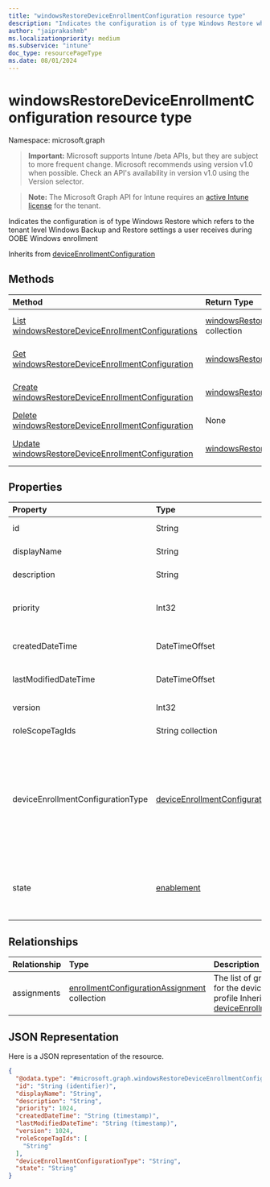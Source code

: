 ```yaml
---
title: "windowsRestoreDeviceEnrollmentConfiguration resource type"
description: "Indicates the configuration is of type Windows Restore which refers to the tenant level Windows Backup and Restore settings a user receives during OOBE Windows enrollment"
author: "jaiprakashmb"
ms.localizationpriority: medium
ms.subservice: "intune"
doc_type: resourcePageType
ms.date: 08/01/2024
---
```


# windowsRestoreDeviceEnrollmentConfiguration resource type

Namespace: microsoft.graph

> **Important:** Microsoft supports Intune /beta APIs, but they are subject to more frequent change. Microsoft recommends using version v1.0 when possible. Check an API's availability in version v1.0 using the Version selector.

> **Note:** The Microsoft Graph API for Intune requires an [active Intune license](https://go.microsoft.com/fwlink/?linkid=839381) for the tenant.

Indicates the configuration is of type Windows Restore which refers to the tenant level Windows Backup and Restore settings a user receives during OOBE Windows enrollment


Inherits from [deviceEnrollmentConfiguration](../resources/intune-shared-deviceenrollmentconfiguration.md)

## Methods
|Method|Return Type|Description|
|:---|:---|:---|
|[List windowsRestoreDeviceEnrollmentConfigurations](../api/intune-onboarding-windowsrestoredeviceenrollmentconfiguration-list.md)|[windowsRestoreDeviceEnrollmentConfiguration](../resources/intune-onboarding-windowsrestoredeviceenrollmentconfiguration.md) collection|List properties and relationships of the [windowsRestoreDeviceEnrollmentConfiguration](../resources/intune-onboarding-windowsrestoredeviceenrollmentconfiguration.md) objects.|
|[Get windowsRestoreDeviceEnrollmentConfiguration](../api/intune-onboarding-windowsrestoredeviceenrollmentconfiguration-get.md)|[windowsRestoreDeviceEnrollmentConfiguration](../resources/intune-onboarding-windowsrestoredeviceenrollmentconfiguration.md)|Read properties and relationships of the [windowsRestoreDeviceEnrollmentConfiguration](../resources/intune-onboarding-windowsrestoredeviceenrollmentconfiguration.md) object.|
|[Create windowsRestoreDeviceEnrollmentConfiguration](../api/intune-onboarding-windowsrestoredeviceenrollmentconfiguration-create.md)|[windowsRestoreDeviceEnrollmentConfiguration](../resources/intune-onboarding-windowsrestoredeviceenrollmentconfiguration.md)|Create a new [windowsRestoreDeviceEnrollmentConfiguration](../resources/intune-onboarding-windowsrestoredeviceenrollmentconfiguration.md) object.|
|[Delete windowsRestoreDeviceEnrollmentConfiguration](../api/intune-onboarding-windowsrestoredeviceenrollmentconfiguration-delete.md)|None|Deletes a [windowsRestoreDeviceEnrollmentConfiguration](../resources/intune-onboarding-windowsrestoredeviceenrollmentconfiguration.md).|
|[Update windowsRestoreDeviceEnrollmentConfiguration](../api/intune-onboarding-windowsrestoredeviceenrollmentconfiguration-update.md)|[windowsRestoreDeviceEnrollmentConfiguration](../resources/intune-onboarding-windowsrestoredeviceenrollmentconfiguration.md)|Update the properties of a [windowsRestoreDeviceEnrollmentConfiguration](../resources/intune-onboarding-windowsrestoredeviceenrollmentconfiguration.md) object.|

## Properties
|Property|Type|Description|
|:---|:---|:---|
|id|String|Unique Identifier for the account Inherited from [deviceEnrollmentConfiguration](../resources/intune-shared-deviceenrollmentconfiguration.md)|
|displayName|String|The display name of the device enrollment configuration Inherited from [deviceEnrollmentConfiguration](../resources/intune-shared-deviceenrollmentconfiguration.md)|
|description|String|The description of the device enrollment configuration Inherited from [deviceEnrollmentConfiguration](../resources/intune-shared-deviceenrollmentconfiguration.md)|
|priority|Int32|Priority is used when a user exists in multiple groups that are assigned enrollment configuration. Users are subject only to the configuration with the lowest priority value. Inherited from [deviceEnrollmentConfiguration](../resources/intune-shared-deviceenrollmentconfiguration.md)|
|createdDateTime|DateTimeOffset|Created date time in UTC of the device enrollment configuration Inherited from [deviceEnrollmentConfiguration](../resources/intune-shared-deviceenrollmentconfiguration.md)|
|lastModifiedDateTime|DateTimeOffset|Last modified date time in UTC of the device enrollment configuration Inherited from [deviceEnrollmentConfiguration](../resources/intune-shared-deviceenrollmentconfiguration.md)|
|version|Int32|The version of the device enrollment configuration Inherited from [deviceEnrollmentConfiguration](../resources/intune-shared-deviceenrollmentconfiguration.md)|
|roleScopeTagIds|String collection|Optional role scope tags for the enrollment restrictions. Inherited from [deviceEnrollmentConfiguration](../resources/intune-shared-deviceenrollmentconfiguration.md)|
|deviceEnrollmentConfigurationType|[deviceEnrollmentConfigurationType](../resources/intune-onboarding-deviceenrollmentconfigurationtype.md)|Support for Enrollment Configuration Type Inherited from [deviceEnrollmentConfiguration](../resources/intune-shared-deviceenrollmentconfiguration.md). Possible values are: `unknown`, `limit`, `platformRestrictions`, `windowsHelloForBusiness`, `defaultLimit`, `defaultPlatformRestrictions`, `defaultWindowsHelloForBusiness`, `defaultWindows10EnrollmentCompletionPageConfiguration`, `windows10EnrollmentCompletionPageConfiguration`, `deviceComanagementAuthorityConfiguration`, `singlePlatformRestriction`, `unknownFutureValue`, `enrollmentNotificationsConfiguration`, `windowsRestore`.|
|state|[enablement](../resources/intune-shared-enablement.md)|Indicates the configuration state of the Windows Restore setting. Possible values are 'notConfigured', 'enabled', and 'disabled'. Default is: notConfigured. This is a tenant level default setting that is not targetable. This property's value is applied during Enrollment. Possible values are: `notConfigured`, `enabled`, `disabled`.|

## Relationships
|Relationship|Type|Description|
|:---|:---|:---|
|assignments|[enrollmentConfigurationAssignment](../resources/intune-onboarding-enrollmentconfigurationassignment.md) collection|The list of group assignments for the device configuration profile Inherited from [deviceEnrollmentConfiguration](../resources/intune-shared-deviceenrollmentconfiguration.md)|

## JSON Representation
Here is a JSON representation of the resource.
<!-- {
  "blockType": "resource",
  "keyProperty": "id",
  "@odata.type": "microsoft.graph.windowsRestoreDeviceEnrollmentConfiguration"
}
-->
``` json
{
  "@odata.type": "#microsoft.graph.windowsRestoreDeviceEnrollmentConfiguration",
  "id": "String (identifier)",
  "displayName": "String",
  "description": "String",
  "priority": 1024,
  "createdDateTime": "String (timestamp)",
  "lastModifiedDateTime": "String (timestamp)",
  "version": 1024,
  "roleScopeTagIds": [
    "String"
  ],
  "deviceEnrollmentConfigurationType": "String",
  "state": "String"
}
```